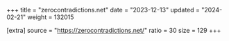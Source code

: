 +++
title = "zerocontradictions.net"
date = "2023-12-13"
updated = "2024-02-21"
weight = 132015

[extra]
source = "https://zerocontradictions.net/"
ratio = 30
size = 129
+++
